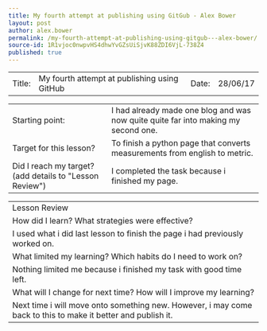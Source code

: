 ```yaml
---
title: My fourth attempt at publishing using GitGub - Alex Bower
layout: post
author: alex.bower
permalink: /my-fourth-attempt-at-publishing-using-gitgub---alex-bower/
source-id: 1R1vjoc0nwpvHS4dhwYvGZsUiSjvK88ZDI6VjL-738Z4
published: true
---
```

<table>
  <tr>
    <td>Title:  </td>
    <td>My fourth attempt at publishing using GitHub  </td>
    <td> Date:  </td>
    <td>28/06/17</td>
  </tr>
</table>


<table>
  <tr>
    <td>Starting point:</td>
    <td>I had already made one blog and was now quite quite far into making my second one. </td>
  </tr>
  <tr>
    <td>Target for this lesson?</td>
    <td>To finish a python page that converts measurements from english to metric.</td>
  </tr>
  <tr>
    <td>Did I reach my target? 
(add details to "Lesson Review")</td>
    <td>I completed the task because i finished my page.</td>
  </tr>
</table>


<table>
  <tr>
    <td>Lesson Review</td>
  </tr>
  <tr>
    <td>How did I learn? What strategies were effective? </td>
  </tr>
  <tr>
    <td>I used what i did last lesson to finish the page i had previously worked on.</td>
  </tr>
  <tr>
    <td>What limited my learning? Which habits do I need to work on? </td>
  </tr>
  <tr>
    <td>Nothing limited me because i finished my task with good time left.</td>
  </tr>
  <tr>
    <td>What will I change for next time? How will I improve my learning?</td>
  </tr>
  <tr>
    <td>Next time i will move onto something new. However, i may come back to this to make it better and publish it.</td>
  </tr>
</table>


